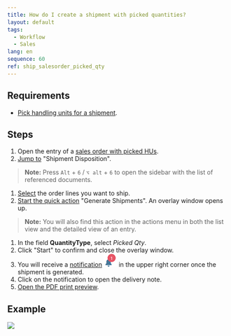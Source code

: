 ```yaml
---
title: How do I create a shipment with picked quantities?
layout: default
tags:
  - Workflow
  - Sales
lang: en
sequence: 60
ref: ship_salesorder_picked_qty
---
```


## Requirements
- [Pick handling units for a shipment](Picking_terminal).

## Steps
1. Open the entry of a [sales order with picked HUs](Picking_terminal).
1. [Jump to](JumptoviaSidebar) "Shipment Disposition".
 >**Note:** Press `Alt` + `6` / `⌥ alt` + `6` to open the sidebar with the list of referenced documents.

1. [Select](RecordSelection) the order lines you want to ship.
1. [Start the quick action](StartAction) "Generate Shipments". An overlay window opens up.
 >**Note:** You will also find this action in the actions menu in both the list view and the detailed view of an entry.

1. In the field **QuantityType**, select *Picked Qty*.
1. Click "Start" to confirm and close the overlay window.
1. You will receive a [notification](Notification_types) ![](assets/NotificationBell_WebUI.png) in the upper right corner once the shipment is generated.
1. Click on the notification to open the delivery note.
1. [Open the PDF print preview](PrintPreview).

## Example
![](assets/Ship_salesorder_picked_qty.gif)

